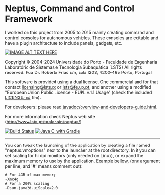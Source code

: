 Neptus, Command and Control Framework
=====================================

I worked on this project from 2005 to 2015 mainly creating command and control consoles for autonomous vehicles. These consoles are editable and have a plugin architecture to include panels, gadgets, etc.

[![IMAGE ALT TEXT HERE](https://img.youtube.com/vi/4p_mSsJDwQk/0.jpg)](https://www.youtube.com/watch?v=4p_mSsJDwQk)


Copyright © 2004-2024 Universidade do Porto - Faculdade de Engenharia
Laboratório de Sistemas e Tecnologia Subaquática (LSTS)
All rights reserved.
Rua Dr. Roberto Frias s/n, sala I203, 4200-465 Porto, Portugal


This software is provided using a dual license. One commercial and for that
contact licensing@lsts.pt or lsts@fe.up.pt, and another using a modified
"European Union Public Licence - EUPL v.1.1 Usage" (check the included
[LICENSE.md](LICENSE.md) file).

For developers: please read [javadoc/overview-and-developers-guide.html](javadoc/overview-and-developers-guide.html).

For more information check Neptus web site (http://www.lsts.pt/toolchain/neptus/).

[![Build Status](https://travis-ci.org/LSTS/neptus.svg?branch=develop)](https://travis-ci.org/LSTS/neptus)
[![Java CI with Gradle](https://github.com/LSTS/neptus/workflows/Java%20CI%20with%20Gradle/badge.svg)](https://github.com/LSTS/neptus/actions?query=workflow%3A%22Java+CI+with+Gradle%22)

---------------------------------------------------------------------

You can tweak the launching of the application by creating a file
named "neptus.vmoptions" next to the launcher at the root directory.
In it you can set scaling for hi dpi monitors (only needed on Linux),
or expand the maximum memory to use by the application. Example bellow,
(one argument per line, and '#' means comment out):

```properties
# For 4GB of max memory
-Xmx4g
# For a 200% scaling
-Dsun.java2d.uiScale=2.0
```
